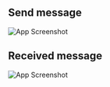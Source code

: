 ## Send message

![App Screenshot](https://res.cloudinary.com/dko27pkev/image/upload/v1693125857/chatapp/receive_dskoc7.png)

## Received message
![App Screenshot](https://res.cloudinary.com/dko27pkev/image/upload/v1693125857/chatapp/send_xs090e.png)

